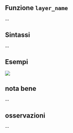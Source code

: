 ## Funzione `layer_name`

--

## Sintassi

--

## Esempi

![](/img/variabili/layer_name/layer_name1.png)

## nota bene

--

## osservazioni

--